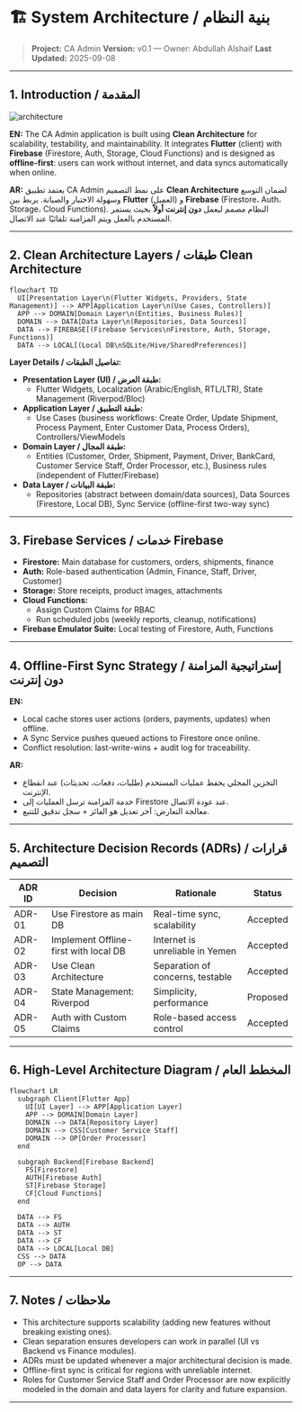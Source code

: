 # 🏗️ System Architecture / بنية النظام

> **Project:** CA Admin
> **Version:** v0.1 — Owner: Abdullah Alshaif
> **Last Updated:** 2025-09-08

---

## 1. Introduction / المقدمة

![architecture](https://img.icons8.com/color/96/000000/architecture.png)

**EN:**
The CA Admin application is built using **Clean Architecture** for scalability, testability, and maintainability. It integrates **Flutter** (client) with **Firebase** (Firestore, Auth, Storage, Cloud Functions) and is designed as **offline-first**: users can work without internet, and data syncs automatically when online.

**AR:**
يعتمد تطبيق CA Admin على نمط التصميم **Clean Architecture** لضمان التوسع وسهولة الاختبار والصيانة. يربط بين **Flutter** (العميل) و **Firebase** (Firestore، Auth، Storage، Cloud Functions). النظام مصمم ليعمل **دون إنترنت أولاً** بحيث يستمر المستخدم بالعمل ويتم المزامنة تلقائيًا عند الاتصال.

---

## 2. Clean Architecture Layers / طبقات Clean Architecture

```mermaid
flowchart TD
  UI[Presentation Layer\n(Flutter Widgets, Providers, State Management)] --> APP[Application Layer\n(Use Cases, Controllers)]
  APP --> DOMAIN[Domain Layer\n(Entities, Business Rules)]
  DOMAIN --> DATA[Data Layer\n(Repositories, Data Sources)]
  DATA --> FIREBASE[(Firebase Services\nFirestore, Auth, Storage, Functions)]
  DATA --> LOCAL[(Local DB\nSQLite/Hive/SharedPreferences)]
```

**Layer Details / تفاصيل الطبقات:**

- **Presentation Layer (UI) / طبقة العرض:**
  - Flutter Widgets, Localization (Arabic/English, RTL/LTR), State Management (Riverpod/Bloc)
- **Application Layer / طبقة التطبيق:**
  - Use Cases (business workflows: Create Order, Update Shipment, Process Payment, Enter Customer Data, Process Orders), Controllers/ViewModels
- **Domain Layer / طبقة المجال:**
  - Entities (Customer, Order, Shipment, Payment, Driver, BankCard, Customer Service Staff, Order Processor, etc.), Business rules (independent of Flutter/Firebase)
- **Data Layer / طبقة البيانات:**
  - Repositories (abstract between domain/data sources), Data Sources (Firestore, Local DB), Sync Service (offline-first two-way sync)

---

## 3. Firebase Services / خدمات Firebase

- **Firestore:** Main database for customers, orders, shipments, finance
- **Auth:** Role-based authentication (Admin, Finance, Staff, Driver, Customer)
- **Storage:** Store receipts, product images, attachments
- **Cloud Functions:**
  - Assign Custom Claims for RBAC
  - Run scheduled jobs (weekly reports, cleanup, notifications)
- **Firebase Emulator Suite:** Local testing of Firestore, Auth, Functions

---

## 4. Offline-First Sync Strategy / إستراتيجية المزامنة دون إنترنت

**EN:**

- Local cache stores user actions (orders, payments, updates) when offline.
- A Sync Service pushes queued actions to Firestore once online.
- Conflict resolution: last-write-wins + audit log for traceability.

**AR:**

- التخزين المحلي يحفظ عمليات المستخدم (طلبات، دفعات، تحديثات) عند انقطاع الإنترنت.
- خدمة المزامنة ترسل العمليات إلى Firestore عند عودة الاتصال.
- معالجة التعارض: آخر تعديل هو الفائز + سجل تدقيق للتتبع.

---

## 5. Architecture Decision Records (ADRs) / قرارات التصميم

| ADR ID | Decision                              | Rationale                        | Status   |
| ------ | ------------------------------------- | -------------------------------- | -------- |
| ADR-01 | Use Firestore as main DB              | Real-time sync, scalability      | Accepted |
| ADR-02 | Implement Offline-first with local DB | Internet is unreliable in Yemen  | Accepted |
| ADR-03 | Use Clean Architecture                | Separation of concerns, testable | Accepted |
| ADR-04 | State Management: Riverpod            | Simplicity, performance          | Proposed |
| ADR-05 | Auth with Custom Claims               | Role-based access control        | Accepted |

---

## 6. High-Level Architecture Diagram / المخطط العام

```mermaid
flowchart LR
  subgraph Client[Flutter App]
    UI[UI Layer] --> APP[Application Layer]
    APP --> DOMAIN[Domain Layer]
    DOMAIN --> DATA[Repository Layer]
    DOMAIN --> CSS[Customer Service Staff]
    DOMAIN --> OP[Order Processor]
  end

  subgraph Backend[Firebase Backend]
    FS[Firestore]
    AUTH[Firebase Auth]
    ST[Firebase Storage]
    CF[Cloud Functions]
  end

  DATA --> FS
  DATA --> AUTH
  DATA --> ST
  DATA --> CF
  DATA --> LOCAL[Local DB]
  CSS --> DATA
  OP --> DATA
```

---

## 7. Notes / ملاحظات

- This architecture supports scalability (adding new features without breaking existing ones).
- Clean separation ensures developers can work in parallel (UI vs Backend vs Finance modules).
- ADRs must be updated whenever a major architectural decision is made.
- Offline-first sync is critical for regions with unreliable internet.
- Roles for Customer Service Staff and Order Processor are now explicitly modeled in the domain and data layers for clarity and future expansion.

---
